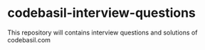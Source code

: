 # codebasil-interview-questions
This repository will contains interview questions and solutions of codebasil.com
